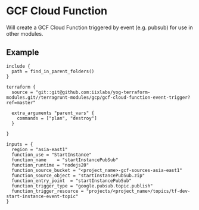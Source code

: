 # GCF Cloud Function

Will create a GCF Cloud Function triggered by event (e.g. pubsub) for use in other modules.

## Example

```
include {
  path = find_in_parent_folders()
}

terraform {
  source = "git::git@github.com:iixlabs/yog-terraform-modules.git//terragrunt-modules/gcp/gcf-cloud-function-event-trigger?ref=master"

  extra_arguments "parent_vars" {
    commands = ["plan", "destroy"]
  }

}

inputs = {
  region = "asia-east1"
  function_use = "StartInstance"
  function_name    = "startInstancePubSub"
  function_runtime = "nodejs20"
  function_source_bucket = "<project_name>-gcf-sources-asia-east1"
  function_source_object = "startInstancePubSub.zip"
  function_entry_point  = "startInstancePubSub"
  function_trigger_type = "google.pubsub.topic.publish"
  function_trigger_resource = "projects/<project_name>/topics/tf-dev-start-instance-event-topic"
}
```

